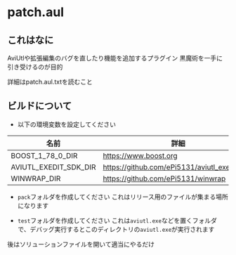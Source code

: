 # patch.aul
## これはなに
AviUtlや拡張編集のバグを直したり機能を追加するプラグイン
黒魔術を一手に引き受けるのが目的

詳細はpatch.aul.txtを読むこと

## ビルドについて

- 以下の環境変数を設定してください


| 名前                  | 詳細                                         |
| --------------------- | -------------------------------------------- |
| BOOST_1_78_0_DIR      | https://www.boost.org                        |
| AVIUTL_EXEDIT_SDK_DIR | https://github.com/ePi5131/aviutl_exedit_sdk |
| WINWRAP_DIR           | https://github.com/ePi5131/winwrap           |

- `pack`フォルダを作成してください
 これはリリース用のファイルが集まる場所になります

-  `test`フォルダを作成してください
 これは`aviutl.exe`などを置くフォルダで、デバッグ実行するとこのディレクトリの`aviutl.exe`が実行されます


後はソリューションファイルを開いて適当にやるだけ
